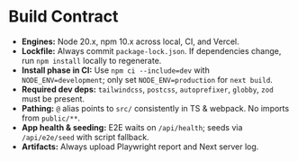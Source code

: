 # Build Contract

- **Engines:** Node 20.x, npm 10.x across local, CI, and Vercel.
- **Lockfile:** Always commit `package-lock.json`. If dependencies change, run `npm install` locally to regenerate.
- **Install phase in CI:** Use `npm ci --include=dev` with `NODE_ENV=development`; only set `NODE_ENV=production` for `next build`.
- **Required dev deps:** `tailwindcss`, `postcss`, `autoprefixer`, `globby`, `zod` must be present.
- **Pathing:** `@` alias points to `src/` consistently in TS & webpack. No imports from `public/**`.
- **App health & seeding:** E2E waits on `/api/health`; seeds via `/api/e2e/seed` with script fallback.
- **Artifacts:** Always upload Playwright report and Next server log.

